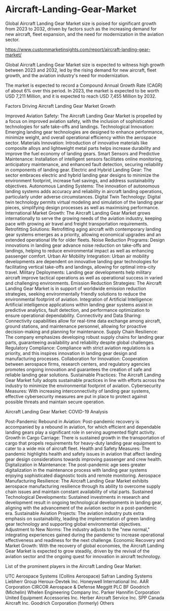 # Aircraft-Landing-Gear-Market
Global Aircraft Landing Gear Market size is poised for significant growth from 2023 to 2032, driven by factors such as the increasing demand for new aircraft, fleet expansion, and the need for modernization in the aviation sector.

https://www.custommarketinsights.com/report/aircraft-landing-gear-market/

Global Aircraft Landing Gear Market size is expected to witness high growth between 2023 and 2032, led by the rising demand for new aircraft, fleet growth, and the aviation industry's need for modernization.

The market is expected to record a Compound Annual Growth Rate (CAGR) of about 6% over this period. In 2023, the market is expected to be worth USD 7,211 Million, and it is expected to reach USD 7,455 Million by 2032.

Factors Driving Aircraft Landing Gear Market Growth

Improved Aviation Safety: The Aircraft Landing Gear Market is propelled by a focus on improved aviation safety, with the inclusion of sophisticated technologies for safe take-offs and landings.
Technological Innovation: Emerging landing gear technologies are designed to enhance performance, minimize weight, and overall operational efficiency within the aerospace sector.
Materials Innovation: Introduction of innovative materials like composite alloys and lightweight metal parts helps increase durability and improve the fuel economy of landing gears. 
Smart Sensors and Predictive Maintenance: Installation of intelligent sensors facilitates online monitoring, anticipatory maintenance, and enhanced fault detection, securing reliability in components of landing gear.
Electric and Hybrid Landing Gear: The sector embraces electric and hybrid landing gear designs to minimize the environment footprint, increase fuel savings, and address sustainability objectives.
Autonomous Landing Systems: The innovation of autonomous landing systems adds accuracy and reliability in aircraft landing operations, particularly under adverse circumstances.
Digital Twin Technology: Digital twin technology permits virtual modeling and simulation of the landing gear pieces, simplifying design processes as well as maximising performance.
International Market Growth: The Aircraft Landing Gear Market grows internationally to serve the growing needs of the aviation industry, keeping pace with growing air travel and freight transportation requirements.
Retrofitting Solutions: Retrofitting aging aircraft with contemporary landing gear systems emerges as a priority, allowing economical upgrades and an extended operational life for older fleets.
Noise Reduction Programs: Design innovations in landing gear advance noise reduction on take-offs and landings, helping to reduce environmental impact as well as enhancing passenger comfort.
Urban Air Mobility Integration: Urban air mobility developments are dependent on innovative landing gear technologies for facilitating vertical take-offs and landings, allowing for optimal intra-city travel.
Military Deployments: Landing gear developments help military aircraft improve tactical operations as well as operational success in varied and challenging environments.
Emission Reduction Strategies: The Aircraft Landing Gear Market is in support of worldwide emission reduction strategies, seeking environmentally friendly solutions to reduce the environmental footprint of aviation.
Integration of Artificial Intelligence: Artificial intelligence applications within landing gear systems assist in predictive analytics, fault detection, and performance optimization to ensure operational dependability.
Connectivity and Data Sharing: Connectivity capabilities allow for real-time data exchange among aircraft, ground stations, and maintenance personnel, allowing for proactive decision-making and planning for maintenance.
Supply Chain Resilience: The company emphasizes developing robust supply chains for landing gear parts, guaranteeing availability and reliability despite global challenges.
Regulatory Compliance: Compliance with strict aviation regulations is a priority, and this inspires innovation in landing gear design and manufacturing processes.
Collaboration for Innovation: Cooperation between aerospace firms, research centers, and regulatory agencies promotes ongoing innovation and guarantees the creation of safe and reliable landing gear solutions.
Sustainable Practices: The Aircraft Landing Gear Market fully adopts sustainable practices in line with efforts across the industry to minimize the environmental footprint of aviation.
Cybersecurity Measures: With increasing interconnectivity of landing gear systems, effective cybersecurity measures are put in place to protect against possible threats and maintain secure operation.

Aircraft Landing Gear Market: COVID-19 Analysis

Post-Pandemic Rebound in Aviation: Post-pandemic recovery is accompanied by a rebound in aviation, for which efficient and dependable landing gears play a significant role in serving augmented flight activity.
Growth in Cargo Carriage: There is sustained growth in the transportation of cargo that propels requirements for heavy-duty landing gear equipment to cater to a wide mix of aircraft fleet.
Health and Safety Measures: The pandemic highlights health and safety issues in aviation that affect landing gear design considerations towards improving passenger and crew health. 
Digitalization in Maintenance: The post-pandemic age sees greater digitalization in the maintenance process with landing gear systems enjoying sophisticated diagnostic tools and remote monitoring.
Aerospace Manufacturing Resilience: The Aircraft Landing Gear Market exhibits aerospace manufacturing resilience through its ability to overcome supply chain issues and maintain constant availability of vital parts.
Sustained Technological Developments: Sustained investments in research and development result in ongoing technological developments in landing gear, aligning with the advancement of the aviation sector in a post-pandemic era.
Sustainable Aviation Projects: The aviation industry puts extra emphasis on sustainability, leading the implementation of green landing gear technology and supporting global environmental objectives.
Adjustment to New Norms: The industry adjusts to the "new normal," integrating experiences gained during the pandemic to increase operational effectiveness and readiness for the next challenge.
Economic Recovery and Market Growth: With the recovery of global economies, the Aircraft Landing Gear Market is expected to grow steadily, driven by the revival of the aviation sector and the ongoing quest for innovation in aircraft technology.

List of the prominent players in the Aircraft Landing Gear Market:

UTC Aerospace Systems (Collins Aerospace)
Safran Landing Systems
Liebherr Group
Heroux-Devtek Inc.
Honeywell International Inc.
AAR Corporation
CIRCOR Aerospace & Defense
Meggitt PLC
BF Goodrich (Michelin)
Whelen Engineering Company Inc.
Parker Hannifin Corporation
United Equipment Accessories Inc.
Herber Aircraft Service Inc.
SPP Canada Aircraft Inc.
Goodrich Corporation (formerly)
Others
